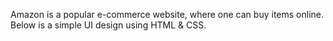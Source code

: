 Amazon is a popular e-commerce website, where one can buy items online.<br>
Below is a simple UI design using HTML & CSS.
